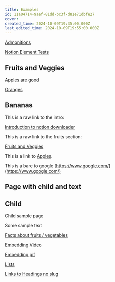 ```yaml
---
title: Examples
id: 11a04714-9aef-81dd-bc3f-d81e71dbfe27
cover: 
created_time: 2024-10-09T19:35:00.000Z
last_edited_time: 2024-10-09T19:55:00.000Z
---
```




[Admonitions](/notion-downloader-sample/database/admonitions.md)


[Notion Element Tests](/notion-downloader-sample/notion-element-tests.md)


## Fruits and Veggies

[Apples are good](/notion-downloader-sample/database/apples-are-good.md)


[Oranges](/notion-downloader-sample/database/oranges.md)


## Bananas

This is a raw link to the intro: 


[Introduction to notion downloader](/notion-downloader-sample/database/introduction-to-notion-downloader.md)


This is a raw link to the fruits section: 


[Fruits and Veggies](/notion-downloader-sample/nested-pages-and-links/examples/fruits-and-veggies.md)


This is a link to [Apples](/notion-downloader-sample/database/apples-are-good.md).


This is a bare to google [https://www.google.com/](https://www.google.com/)


## Page with child and text

## Child

Child sample page


Some sample text


[Facts about fruits / vegetables](/notion-downloader-sample/facts-about-fruits--vegetables.md)


[Embedding Video](/notion-downloader-sample/database/embedding-video.md)


[Embedding gif](/notion-downloader-sample/database/embedding-gif.md)


[Lists](/notion-downloader-sample/database/lists.md)


[Links to Headings no slug](/notion-downloader-sample/links-to-headings-no-slug.md)

